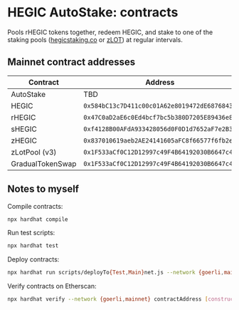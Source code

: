 # HEGIC AutoStake: contracts

Pools rHEGIC tokens together, redeem HEGIC, and stake to one of the staking pools
([hegicstaking.co](https://www.hegicstaking.co/) or [zLOT](https://zlot.finance/))
at regular intervals.

## Mainnet contract addresses

| Contract         | Address                                      | Link                                                                                 |
|------------------|----------------------------------------------|--------------------------------------------------------------------------------------|
| AutoStake        | TBD                                          | TBD                                                                                  |
| HEGIC            | `0x584bC13c7D411c00c01A62e8019472dE68768430` | [Etherscan](https://etherscan.io/address/0x584bC13c7D411c00c01A62e8019472dE68768430) |
| rHEGIC           | `0x47C0aD2aE6c0Ed4bcf7bc5b380D7205E89436e84` | [Etherscan](https://etherscan.io/address/0x47C0aD2aE6c0Ed4bcf7bc5b380D7205E89436e84) |
| sHEGIC           | `0xf4128B00AFdA933428056d0F0D1d7652aF7e2B35` | [Etherscan](https://etherscan.io/address/0xf4128B00AFdA933428056d0F0D1d7652aF7e2B35) |
| zHEGIC           | `0x837010619aeb2AE24141605aFC8f66577f6fb2e7` | [Etherscan](https://etherscan.io/address/0x837010619aeb2AE24141605aFC8f66577f6fb2e7) |
| zLotPool (v3)    | `0x1F533aCf0C12D12997c49F4B64192030B6647c46` | [Etherscan](https://etherscan.io/address/0x1F533aCf0C12D12997c49F4B64192030B6647c46) |
| GradualTokenSwap | `0x1F533aCf0C12D12997c49F4B64192030B6647c46` | [Etherscan](https://etherscan.io/address/0x1F533aCf0C12D12997c49F4B64192030B6647c46) |

## Notes to myself

Compile contracts:

```bash
npx hardhat compile
```

Run test scripts:

```bash
npx hardhat test
```

Deploy contracts:

```bash
npx hardhat run scripts/deployTo{Test,Main}net.js --network {goerli,mainnet}
```

Verify contracts on Etherscan:

```bash
npx hardhat verify --network {goerli,mainnet} contractAddress [constructorArguments]
```
